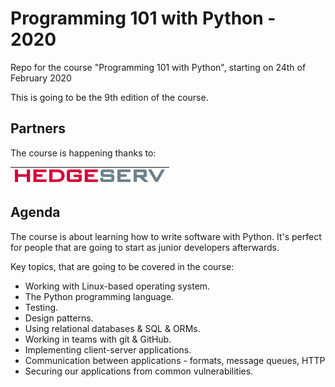 # Programming 101 with Python - 2020

Repo for the course "Programming 101 with Python", starting on 24th of February 2020

This is going to be the 9th edition of the course.

## Partners

The course is happening thanks to:

| [![HedgeServ](/partners/hedgeserv.jpg)](https://www.hedgeserv.com/career/) |
| -------------------------------------------------------------------------- |


## Agenda

The course is about learning how to write software with Python. It's perfect for people that are going to start as junior developers afterwards.

Key topics, that are going to be covered in the course:

- Working with Linux-based operating system.
- The Python programming language.
- Testing.
- Design patterns.
- Using relational databases & SQL & ORMs.
- Working in teams with git & GitHub.
- Implementing client-server applications.
- Communication between applications - formats, message queues, HTTP
- Securing our applications from common vulnerabilities.
